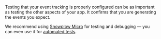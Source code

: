 Testing that your event tracking is properly configured can be as important as testing the other aspects of your app. It confirms that you are generating the events you expect.

We recommend using [Snowplow Micro](/docs/data-product-studio/data-quality/snowplow-micro/index.md) for testing and debugging — you can even use it for [automated tests](/docs/data-product-studio/data-quality/snowplow-micro/automated-testing/index.md).
